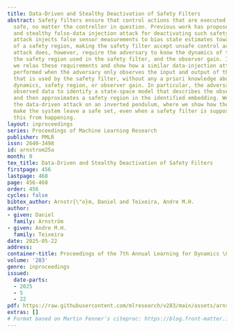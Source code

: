 ```yaml
---
title: Data-Driven and Stealthy Deactivation of Safety Filters
abstract: Safety filters ensure that control actions that are executed are always
  safe, no matter the controller in question. Previous work has proposed a simple
  and stealthy false-data injection attack for deactivating such safety filters. This
  attack injects false sensor measurements to bias state estimates toward the interior
  of a safety region, making the safety filter accept unsafe control actions. The
  attack does, however, require the adversary to know the dynamics of the system,
  the safety region used in the safety filter, and the observer gain. In this work
  we relax these requirements and show how a similar data-injection attack can be
  performed when the adversary only observes the input and output of the observer
  that is used by the safety filter, without any a priori knowledge about the system
  dynamics, safety region, or observer gain. In particular, the adversary uses the
  observed data to identify a state-space model that describes the observer dynamics,
  and then approximates a safety region in the identified embedding. We exemplify
  the data-driven attack on an inverted pendulum, where we show how the attack can
  make the system leave a safe set, even when a safety filter is supposed to stop
  this from happening.
layout: inproceedings
series: Proceedings of Machine Learning Research
publisher: PMLR
issn: 2640-3498
id: arnstrom25a
month: 0
tex_title: Data-Driven and Stealthy Deactivation of Safety Filters
firstpage: 456
lastpage: 468
page: 456-468
order: 456
cycles: false
bibtex_author: Arnstr{\"o}m, Daniel and Teixeira, Andre M.H.
author:
- given: Daniel
  family: Arnström
- given: Andre M.H.
  family: Teixeira
date: 2025-05-22
address:
container-title: Proceedings of the 7th Annual Learning for Dynamics \& Control Conference
volume: '283'
genre: inproceedings
issued:
  date-parts:
  - 2025
  - 5
  - 22
pdf: https://raw.githubusercontent.com/mlresearch/v283/main/assets/arnstrom25a/arnstrom25a.pdf
extras: []
# Format based on Martin Fenner's citeproc: https://blog.front-matter.io/posts/citeproc-yaml-for-bibliographies/
---
```

